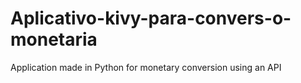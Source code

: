# Aplicativo-kivy-para-convers-o-monetaria
Application made in Python for monetary conversion using an API
